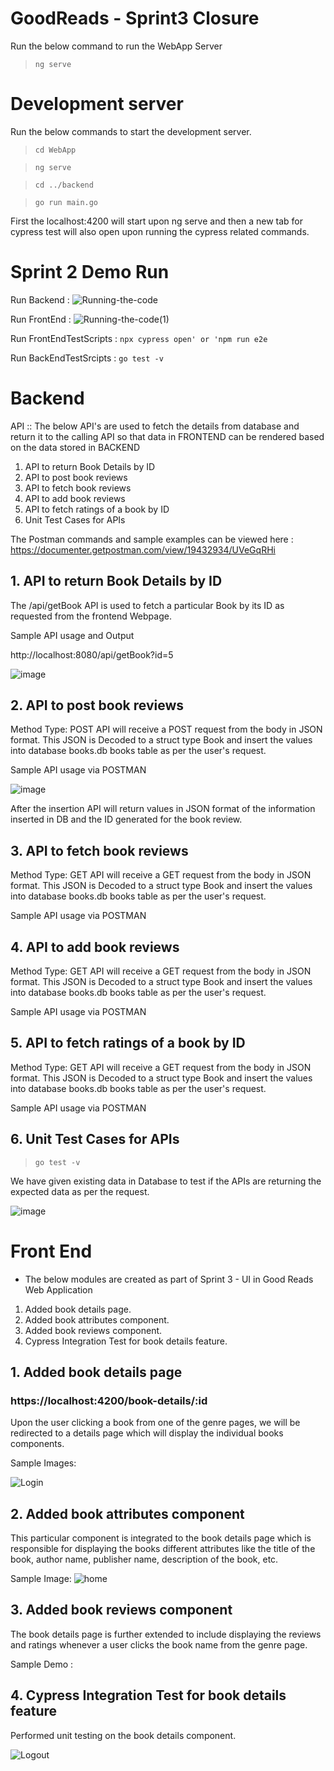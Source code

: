 # GoodReads - Sprint3 Closure

Run the below command to run the WebApp Server
>`ng serve`

# Development server
Run the below commands to start the development server.
> `cd WebApp`

> `ng serve`

> `cd ../backend`

> `go run main.go `

First the localhost:4200 will start upon ng serve and then a new tab for cypress test will also open upon running the cypress related commands.

# Sprint 2 Demo Run

Run Backend :
![Running-the-code](https://user-images.githubusercontent.com/97717233/152629613-ff8847d5-6d0e-4dfb-ae27-daa01fbb36d6.gif)

Run FrontEnd :
![Running-the-code(1)](https://user-images.githubusercontent.com/97717233/152629631-86175819-b4a1-435c-b726-158fa617fcfd.gif)

Run FrontEndTestScripts : `npx cypress open' or 'npm run e2e`

Run BackEndTestSrcipts : `go test -v`


# Backend
API :: 
The below API's are used to fetch the details from database and return it to the calling API so that data in FRONTEND can be rendered based on the data stored in BACKEND
1. API to return Book Details by ID
2. API to post book reviews
3. API to fetch book reviews
4. API to add book reviews
5. API to fetch ratings of a book by ID
6. Unit Test Cases for APIs


The Postman commands and sample examples can be viewed here : https://documenter.getpostman.com/view/19432934/UVeGqRHi  

## 1. API to return Book Details by ID
The /api/getBook API is used to fetch a particular Book by its ID as requested from the frontend Webpage.

Sample API usage and Output

http://localhost:8080/api/getBook?id=5

![image](https://user-images.githubusercontent.com/61014960/156866162-7c2cec5c-28df-49c1-83e3-1813902854d3.png)


## 2. API to post book reviews

Method Type: POST
API will receive a POST request from the body in JSON format. This JSON is Decoded to a struct type Book and insert the values into database books.db books table as per the user's request.

Sample API usage via POSTMAN

![image](https://user-images.githubusercontent.com/61014960/152491281-6dc95cd0-635e-4994-87f8-e0f8d6e4a651.png)

After the insertion API will return values in JSON format of the information inserted in DB and the ID generated for the book review.

## 3. API to fetch book reviews

Method Type: GET
API will receive a GET request from the body in JSON format. This JSON is Decoded to a struct type Book and insert the values into database books.db books table as per the user's request.

Sample API usage via POSTMAN


## 4. API to add book reviews

Method Type: GET
API will receive a GET request from the body in JSON format. This JSON is Decoded to a struct type Book and insert the values into database books.db books table as per the user's request.

Sample API usage via POSTMAN

## 5. API to fetch ratings of a book by ID

Method Type: GET
API will receive a GET request from the body in JSON format. This JSON is Decoded to a struct type Book and insert the values into database books.db books table as per the user's request.

Sample API usage via POSTMAN


## 6. Unit Test Cases for APIs

> `go test -v`

We have given existing data in Database to test if the APIs are returning the expected data as per the request.

![image](https://user-images.githubusercontent.com/61014960/156866328-a08ede8b-a182-4367-9cd9-8aa97f74ff03.png)

# Front End

- The below modules are created as part of Sprint 3 - UI in Good Reads Web Application
1. Added book details page.
2. Added book attributes component.
3. Added book reviews component.
4. Cypress Integration Test for book details feature.
 
## 1. Added book details page
###  https://localhost:4200/book-details/:id

Upon the user clicking a book from one of the genre pages, we will be redirected to a details page which will display the individual books components.

Sample Images:

![Login](https://user-images.githubusercontent.com/92141914/156864595-97b3f14e-43c7-4b88-a94c-5834bbd2d66c.png)


## 2. Added book attributes component

This particular component is integrated to the book details page which is responsible for displaying the books different attributes like the title of the book,
author name, publisher name, description of the book, etc.

Sample Image:
![home](https://user-images.githubusercontent.com/92141914/156864663-48193b77-e99f-4001-9074-36d043222354.png)


## 3. Added book reviews component

The book details page is further extended to include displaying the reviews and ratings whenever a user clicks the book name from the genre page.

Sample Demo :


## 4. Cypress Integration Test for book details feature

Performed unit testing on the book details component.

![Logout](https://user-images.githubusercontent.com/41356950/156865076-c0a2a5e4-c78f-4e80-96d4-51648906a841.png)

